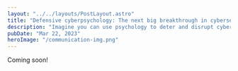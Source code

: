 ```yaml
---
layout: "../../layouts/PostLayout.astro"
title: "Defensive cyberpsychology: The next big breakthrough in cybersecurity"
description: "Imagine you can use psychology to deter and disrupt cybercriminals without a technical solution."
pubDate: "Mar 22, 2023"
heroImage: "/communication-img.png"
---
```

Coming soon!